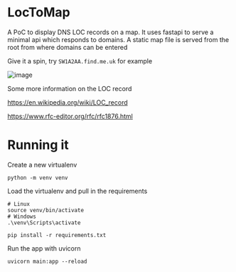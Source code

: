 ﻿# LocToMap

A PoC to display DNS LOC records on a map. It uses fastapi to serve a minimal api which responds to domains. A static map file is served from the root from where domains can be entered

Give it a spin, try ```SW1A2AA.find.me.uk``` for example

![image](https://github.com/semyonsh/LocToMap/assets/3471635/d7b2a86e-2460-4ed6-b614-9be030ac4122)


Some more information on the LOC record

https://en.wikipedia.org/wiki/LOC_record

https://www.rfc-editor.org/rfc/rfc1876.html




# Running it

Create a new virtualenv

```shell
python -m venv venv
```

Load the virtualenv and pull in the requirements

```shell
# Linux
source venv/bin/activate
# Windows
.\venv\Scripts\activate

pip install -r requirements.txt
```

Run the app with uvicorn

```shell
uvicorn main:app --reload
```
